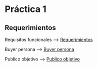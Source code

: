 # Práctica 1
## Requerimientos
Requisitos funcionales --> [Requerimientos](https://docs.google.com/spreadsheets/d/1k0qOR8sLo1TifvUy7zG05dPEm1sihavb-8IFLHADPqU/edit?usp=sharing "Requerimientos")

Buyer persona --> [Buyer persona](./Buyer%20persona.pdf "Requerimientos")

Publico objetivo --> [Publico objetivo](https://miro.com/app/board/uXjVPPNc1y0=/?share_link_id=859679331227 "Requerimientos")